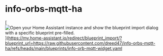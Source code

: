 # info-orbs-mqtt-ha

[![Open your Home Assistant instance and show the blueprint import dialog with a specific blueprint pre-filled.](https://my.home-assistant.io/badges/blueprint_import.svg)](https://my.home-assistant.io/redirect/blueprint_import/?blueprint_url=https://raw.githubusercontent.com/dreed47/info-orbs-mqtt-ha/refs/heads/main/blueprints/info-orb-mqtt-widget.yaml
